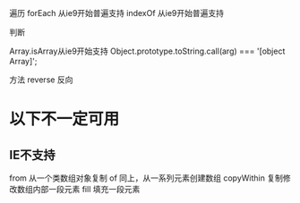
遍历
forEach  从ie9开始普遍支持
indexOf  从ie9开始普遍支持

判断

Array.isArray从ie9开始支持
  Object.prototype.toString.call(arg) === '[object Array]';

方法
reverse  反向

# 以下不一定可用

## IE不支持

from 从一个类数组对象复制
of  同上，从一系列元素创建数组
copyWithin  复制修改数组内部一段元素
fill  填充一段元素
